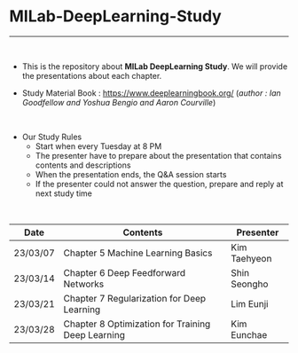 # MILab-DeepLearning-Study
-----

<br/>

- This is the repository about **MILab DeepLearning Study**. We will provide the presentations about each chapter.

- Study Material Book : https://www.deeplearningbook.org/ (*author : Ian Goodfellow and Yoshua Bengio and Aaron Courville*)

<br/>

- Our Study Rules
  - Start when every Tuesday at 8 PM
  - The presenter have to prepare about the presentation that contains contents and descriptions
  - When the presentation ends, the Q&A session starts
  - If the presenter could not answer the question, prepare and reply at next study time

<br/>

| Date | Contents | Presenter |
|------|----------|-----------|
| 23/03/07 | Chapter 5 Machine Learning Basics | Kim Taehyeon |
| 23/03/14 | Chapter 6 Deep Feedforward Networks | Shin Seongho |
| 23/03/21 | Chapter 7 Regularization for Deep Learning | Lim Eunji |
| 23/03/28 | Chapter 8 Optimization for Training Deep Learning | Kim Eunchae |
